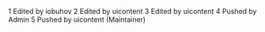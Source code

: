 1 Edited by iobuhov
2 Edited by uicontent
3 Edited by uicontent
4 Pushed by Admin
5 Pushed by uicontent (Maintainer)
